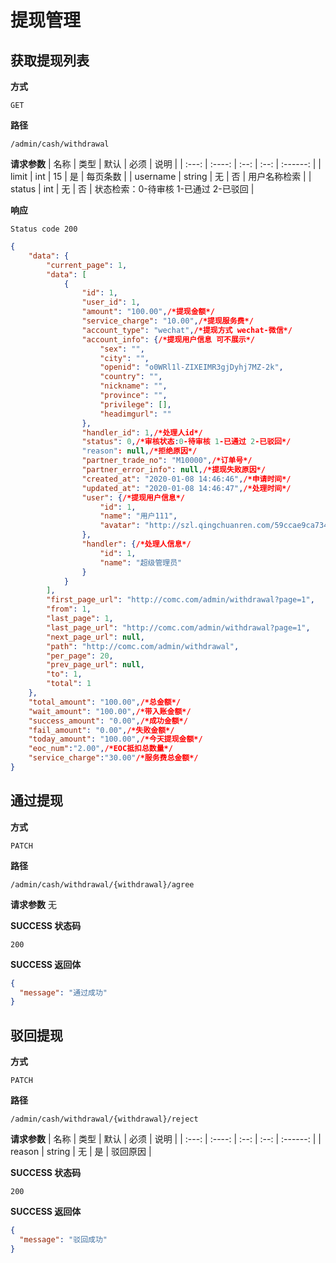 # 提现管理

## 获取提现列表

**方式**

`GET`

**路径**

`/admin/cash/withdrawal`

**请求参数**
| 名称  |  类型  | 默认 | 必须 |   说明   |
| :---: | :----: | :--: | :--: | :------: |
| limit |  int   |  15  |  是  | 每页条数 |
| username |  string   |  无  |  否  | 用户名称检索 |
| status |  int   |  无  |  否  | 状态检索：0-待审核 1-已通过 2-已驳回 |


**响应**

`Status code 200`

```json
{
    "data": {
        "current_page": 1,
        "data": [
            {
                "id": 1,
                "user_id": 1,
                "amount": "100.00",/*提现金额*/
                "service_charge": "10.00",/*提现服务费*/
                "account_type": "wechat",/*提现方式 wechat-微信*/
                "account_info": {/*提现用户信息 可不展示*/
                    "sex": "",
                    "city": "",
                    "openid": "o0WRl1l-ZIXEIMR3gjDyhj7MZ-2k",
                    "country": "",
                    "nickname": "",
                    "province": "",
                    "privilege": [],
                    "headimgurl": ""
                },
                "handler_id": 1,/*处理人id*/
                "status": 0,/*审核状态:0-待审核 1-已通过 2-已驳回*/
                "reason": null,/*拒绝原因*/
                "partner_trade_no": "M10000",/*订单号*/
                "partner_error_info": null,/*提现失败原因*/
                "created_at": "2020-01-08 14:46:46",/*申请时间*/
                "updated_at": "2020-01-08 14:46:47",/*处理时间*/
                "user": {/*提现用户信息*/
                    "id": 1,
                    "name": "用户111",
                    "avatar": "http://szl.qingchuanren.com/59ccae9ca7343be98d392d85114692c8.png"
                },
                "handler": {/*处理人信息*/
                    "id": 1,
                    "name": "超级管理员"
                }
            }
        ],
        "first_page_url": "http://comc.com/admin/withdrawal?page=1",
        "from": 1,
        "last_page": 1,
        "last_page_url": "http://comc.com/admin/withdrawal?page=1",
        "next_page_url": null,
        "path": "http://comc.com/admin/withdrawal",
        "per_page": 20,
        "prev_page_url": null,
        "to": 1,
        "total": 1
    },
    "total_amount": "100.00",/*总金额*/
    "wait_amount": "100.00",/*带入账金额*/
    "success_amount": "0.00",/*成功金额*/
    "fail_amount": "0.00",/*失败金额*/
    "today_amount": "100.00",/*今天提现金额*/
    "eoc_num":"2.00",/*EOC抵扣总数量*/
    "service_charge":"30.00"/*服务费总金额*/
}
```

## 通过提现

**方式**

`PATCH`

**路径**

`/admin/cash/withdrawal/{withdrawal}/agree`

**请求参数**
无

**SUCCESS 状态码**

`200`

**SUCCESS 返回体**

```json
{
  "message": "通过成功"
}
```

## 驳回提现

**方式**

`PATCH`

**路径**

`/admin/cash/withdrawal/{withdrawal}/reject`

**请求参数**
| 名称  |  类型  | 默认 | 必须 |   说明   |
| :---: | :----: | :--: | :--: | :------: |
| reason |  string   |  无  |  是  | 驳回原因 |

**SUCCESS 状态码**

`200`

**SUCCESS 返回体**

```json
{
  "message": "驳回成功"
}
```



